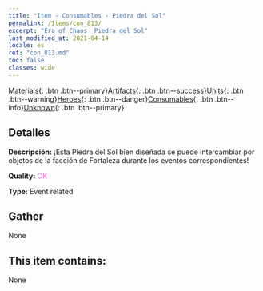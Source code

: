 ```yaml
---
title: "Item - Consumables - Piedra del Sol"
permalink: /Items/con_813/
excerpt: "Era of Chaos  Piedra del Sol"
last_modified_at: 2021-04-14
locale: es
ref: "con_813.md"
toc: false
classes: wide
---
```

 [Materials](/es/Items/){: .btn .btn--primary}[Artifacts](/es/Items/Artifacts/){: .btn .btn--success}[Units](/es/Items/Units/){: .btn .btn--warning}[Heroes](/es/Items/Heroes/){: .btn .btn--danger}[Consumables](/es/Items/Consumables/){: .btn .btn--info}[Unknown](/es/Items/Unknown/){: .btn .btn--primary}

## Detalles
 **Descripción:** ¡Esta Piedra del Sol bien diseñada se puede intercambiar por objetos de la facción de Fortaleza durante los eventos correspondientes!

 **Quality:** <span style="color: #DA70D6">OK</span>

 **Type:** Event related

## Gather

  None

## This item contains:

  None

